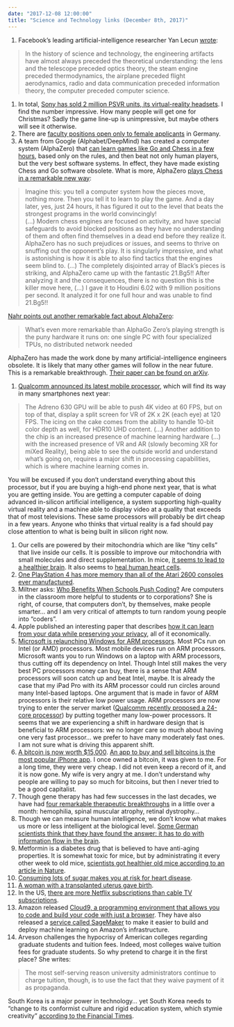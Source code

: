 ```yaml
---
date: "2017-12-08 12:00:00"
title: "Science and Technology links (December 8th, 2017)"
---
```




1. Facebook&rsquo;s leading artificial-intelligence researcher Yan Lecun [wrote](https://www.reddit.com/r/MachineLearning/comments/7i1uer/n_yann_lecun_response_to_ali_rahimis_nips_lecture/):<br/>

> In the history of science and technology, the engineering artifacts have almost always preceded the theoretical understanding: the lens and the telescope preceded optics theory, the steam engine preceded thermodynamics, the airplane preceded flight aerodynamics, radio and data communication preceded information theory, the computer preceded computer science.

1. In total, [Sony has sold 2 million PSVR units, its virtual-reality headsets](https://www.roadtovr.com/sony-sold-2-million-psvr-units-worldwide-since-launch/). I find the number impressive. How many people will get one for Christmas? Sadly the game line-up is unimpressive, but maybe others will see it otherwise.
1. There are [faculty positions open only to female applicants](https://www.insidehighered.com/news/2017/12/07/max-planck-institutes-create-research-positions-which-only-women-may-apply) in Germany.
1. A team from Google (Alphabet/DeepMind) has created a computer system (AlphaZero) that [can learn games like Go and Chess in a few hours](http://www.telegraph.co.uk/science/2017/12/06/entire-human-chess-knowledge-learned-surpassed-deepminds-alphazero/), based only on the rules, and then beat not only human players, but the very best software systems. In effect, they have made existing Chess and Go software obsolete. What is more, AlphaZero [plays Chess in a remarkable new way](https://en.chessbase.com/post/the-future-is-here-alphazero-learns-chess):<br/>

> Imagine this: you tell a computer system how the pieces move, nothing more. Then you tell it to learn to play the game. And a day later, yes, just 24 hours, it has figured it out to the level that beats the strongest programs in the world convincingly!<br/>
(&hellip;) Modern chess engines are focused on activity, and have special safeguards to avoid blocked positions as they have no understanding of them and often find themselves in a dead end before they realize it. AlphaZero has no such prejudices or issues, and seems to thrive on snuffing out the opponent&rsquo;s play. It is singularly impressive, and what is astonishing is how it is able to also find tactics that the engines seem blind to. (&hellip;) The completely disjointed array of Black&rsquo;s pieces is striking, and AlphaZero came up with the fantastic 21.Bg5!! After analyzing it and the consequences, there is no question this is the killer move here, (&hellip;) I gave it to Houdini 6.02 with 9 million positions per second. It analyzed it for one full hour and was unable to find 21.Bg5!!


[Nahr points out another remarkable fact about AlphaZero](https://twitter.com/chrisnahr/status/939072012085022721):

> What&rsquo;s even more remarkable than AlphaGo Zero&rsquo;s playing strength is the puny hardware it runs on: one single PC with four specialized TPUs, no distributed network needed


AlphaZero has made the work done by many artificial-intelligence engineers obsolete. It is likely that many other games will follow in the near future. This is a remarkable breakthrough. [Their paper can be found on arXiv](https://arxiv.org/abs/1712.01815).
1. [Qualcomm announced its latest mobile processor](https://techgage.com/news/the-snapdragon-845-soc-becomes-qualcomms-new-flagship-chip/), which will find its way in many smartphones next year:<br/>

> The Adreno 630 GPU will be able to push 4K video at 60 FPS, but on top of that, display a split screen for VR of 2K x 2K (each eye) at 120 FPS. The icing on the cake comes from the ability to handle 10-bit color depth as well, for HDR10 UHD content. (&hellip;) Another addition to the chip is an increased presence of machine learning hardware (&hellip;) with the increased presence of VR and AR (slowly becoming XR for miXed Reality), being able to see the outside world and understand what&rsquo;s going on, requires a major shift in processing capabilities, which is where machine learning comes in.


You will be excused if you don&rsquo;t understand everything about this processor, but if you are buying a high-end phone next year, that is what you are getting inside. You are getting a computer capable of doing advanced in-silicon artificial intelligence, a system supporting high-quality virtual reality and a machine able to display video at a quality that exceeds that of most televisions. These same processors will probably be dirt cheap in a few years. Anyone who thinks that virtual reality is a fad should pay close attention to what is being built in silicon right now.
1. Our cells are powered by their mitochondria which are like &ldquo;tiny cells&rdquo; that live inside our cells. It is possible to improve our mitochondria with small molecules and direct supplementation. In mice, [it seems to lead to a healthier brain](https://actu.epfl.ch/news/healthy-mitochondria-could-stop-alzheimer-s/). It also seems to [heal human heart cells](https://www.biorxiv.org/content/early/2017/06/28/157164).
1. [One PlayStation 4 has more memory than all of the Atari 2600 consoles ever manufactured](https://twitter.com/bmcnett/status/937887470737268736).
1. Miltner asks: [Who Benefits When Schools Push Coding?](https://amp.fastcompany.com/40503615/who-benefits-when-schools-push-coding) Are computers in the classroom more helpful to students or to corporations? She is right, of course, that computers don&rsquo;t, by themselves, make people smarter&hellip; and I am very critical of attempts to turn random young people into &ldquo;coders&rdquo;.
1. Apple published an interesting paper that describes [how it can learn from your data while preserving your privacy](https://machinelearning.apple.com/2017/12/06/learning-with-privacy-at-scale.html), all of it economically.
1. [Microsoft is relaunching Windows for ARM processors](https://techcrunch.com/2017/12/05/windows-10-on-arm-is-here-always-connected-devices/). Most PCs run on Intel (or AMD) processors. Most mobile devices run on ARM processors. Microsoft wants you to run Windows on a laptop with ARM processors, thus cutting off its dependency on Intel. Though Intel still makes the very best PC processors money can buy, there is a sense that ARM processors will soon catch up and beat Intel, maybe. It is already the case that my iPad Pro with its ARM processor could run circles around many Intel-based laptops. One argument that is made in favor of ARM processors is their relative low power usage. ARM processors are now trying to enter the server market ([Qualcomm recently proposed a 24-core processor](https://www.pcworld.com/article/2990868/qualcomm-enters-server-cpu-market-with-24-core-arm-chip.html)) by putting together many low-power processors. It seems that we are experiencing a shift in hardware design that is beneficial to ARM processors: we no longer care so much about having one very fast processor&hellip; we prefer to have many moderately fast ones. I am not sure what is driving this apparent shift.
1. [A bitcoin is now worth $15,000](https://www.coindesk.com/price/). [An app to buy and sell bitcoins is the most popular iPhone app](https://www.recode.net/2017/12/7/16749536/coinbase-bitcoin-most-downloaded-app-iphone). I once owned a bitcoin, it was given to me. For a long time, they were very cheap. I did not even keep a record of it, and it is now gone. My wife is very angry at me. I don&rsquo;t understand why people are willing to pay so much for bitcoins, but then I never tried to be a good capitalist.
1. Though gene therapy has had few successes in the last decades, we have had [four remarkable therapeutic breakthroughs](https://twitter.com/erictopol/status/938533756519854080) in a little over a month: hemophilia, spinal muscular atrophy, retinal dystrophy&hellip;
1. Though we can measure human intelligence, we don&rsquo;t know what makes us more or less intelligent at the biological level. [Some German scientists think that they have found the answer: it has to do with information flow in the brain](http://www.dailymail.co.uk/news/article-5139259/German-researchers-unlocked-intelligence-question.html).
1. Metformin is a diabetes drug that is believed to have anti-aging properties. It is somewhat toxic for mice, but by administrating it every other week to old mice, [scientists got healthier old mice according to an article in Nature](https://www.nature.com/articles/s41514-017-0018-7).
1. [Consuming lots of sugar makes you at risk for heart disease](http://openheart.bmj.com/content/4/2/e000729).
1. [A woman with a transplanted uterus gave birth](https://www.nytimes.com/2017/12/02/health/uterus-transplant-baby.html).
1. In the US, [there are more Netflix subscriptions than cable TV subscriptions](https://twitter.com/markfidelman/status/937005300720259072).
1. Amazon released [Cloud9, a programming environment that allows you to code and build your code with just a browser](https://aws.amazon.com/cloud9/). They have also released a [service called SageMaker](https://aws.amazon.com/fr/blogs/aws/sagemaker/) to make it easier to build and deploy machine learning on Amazon&rsquo;s infrastructure.
1. Arveson challenges the hypocrisy of American colleges regarding graduate students and tuition fees. Indeed, most colleges waive tuition fees for graduate students. So why pretend to charge it in the first place? She writes:<br/>

> The most self-serving reason university administrators continue to charge tuition, though, is to use the fact that they waive payment of it as propaganda.


South Korea is a major power in technology&hellip; yet South Korea needs to &ldquo;change to its conformist culture and rigid education system, which stymie creativity&rdquo; [according to the Financial Times](https://www.ft.com/content/99450bd8-ba71-11e7-bff8-f9946607a6ba?SegmentId=58de8d45-5596-350a-1b9a-7b31f9851767).


